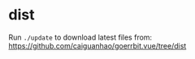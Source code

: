 # dist

Run `./update` to download latest files from:
https://github.com/caiguanhao/goerrbit.vue/tree/dist
